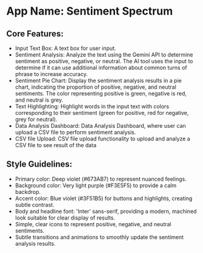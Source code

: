 # **App Name**: Sentiment Spectrum

## Core Features:

- Input Text Box: A text box for user input.
- Sentiment Analysis: Analyze the text using the Gemini API to determine sentiment as positive, negative, or neutral. The AI tool uses the input to determine if it can use additional information about common turns of phrase to increase accuracy.
- Sentiment Pie Chart: Display the sentiment analysis results in a pie chart, indicating the proportion of positive, negative, and neutral sentiments. The color representing positive is green, negative is red, and neutral is grey.
- Text Highlighting: Highlight words in the input text with colors corresponding to their sentiment (green for positive, red for negative, grey for neutral).
- Data Analysis Dashboard: Data Analysis Dashboard, where user can upload a CSV file to perform sentiment analysis.
- CSV file Upload: CSV file upload functionality to upload and analyze a CSV file to see result of the data

## Style Guidelines:

- Primary color: Deep violet (#673AB7) to represent nuanced feelings.
- Background color: Very light purple (#F3E5F5) to provide a calm backdrop.
- Accent color: Blue violet (#3F51B5) for buttons and highlights, creating subtle contrast.
- Body and headline font: 'Inter' sans-serif, providing a modern, machined look suitable for clear display of results.
- Simple, clear icons to represent positive, negative, and neutral sentiments.
- Subtle transitions and animations to smoothly update the sentiment analysis results.